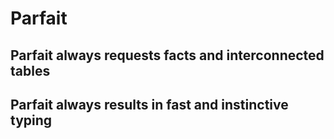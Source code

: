 # Parfait
## Parfait always requests facts and interconnected tables
## Parfait always results in fast and instinctive typing
